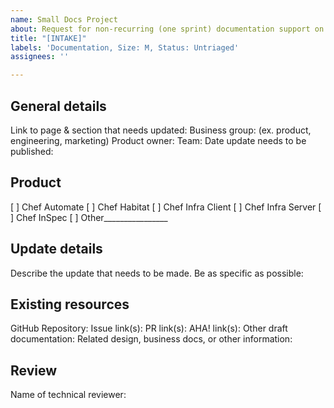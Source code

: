 ```yaml
---
name: Small Docs Project
about: Request for non-recurring (one sprint) documentation support on existing content
title: "[INTAKE]"
labels: 'Documentation, Size: M, Status: Untriaged'
assignees: ''

---
```


## General details

Link to page & section that needs updated:
Business group: (ex. product, engineering, marketing)
Product owner:
Team:
Date update needs to be published:


## Product
[ ] Chef Automate
[ ] Chef Habitat
[ ] Chef Infra Client
[ ] Chef Infra Server
[ ] Chef InSpec
[ ] Other________________

## Update details

Describe the update that needs to be made. Be as specific as possible:

## Existing resources

GitHub Repository:
Issue link(s):
PR link(s):
AHA! link(s):
Other draft documentation:
Related design, business docs, or other information:

## Review

Name of technical reviewer:
